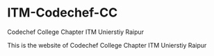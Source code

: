 # ITM-Codechef-CC
Codechef College Chapter ITM Unierstiy Raipur

This is the website of Codechef College Chapter ITM Unierstiy Raipur
